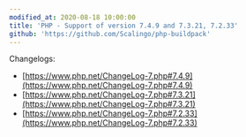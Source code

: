 ```yaml
---
modified_at: 2020-08-18 10:00:00
title: 'PHP - Support of version 7.4.9 and 7.3.21, 7.2.33'
github: 'https://github.com/Scalingo/php-buildpack'
---
```


Changelogs:

* [https://www.php.net/ChangeLog-7.php#7.4.9](https://www.php.net/ChangeLog-7.php#7.4.9)
* [https://www.php.net/ChangeLog-7.php#7.3.21](https://www.php.net/ChangeLog-7.php#7.3.21)
* [https://www.php.net/ChangeLog-7.php#7.2.33](https://www.php.net/ChangeLog-7.php#7.2.33)
